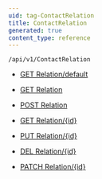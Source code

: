 ```yaml
---
uid: tag-ContactRelation
title: ContactRelation
generated: true
content_type: reference
---
```


```http
/api/v1/ContactRelation
```




* [GET Relation/default](v1ContactRelationEntity_DefaultContactRelationEntity.md)

* [GET Relation](v1ContactRelationEntity_GetAll.md)

* [POST Relation](v1ContactRelationEntity_PostContactRelationEntity.md)

* [GET Relation/{id}](v1ContactRelationEntity_GetContactRelationEntity.md)

* [PUT Relation/{id}](v1ContactRelationEntity_PutContactRelationEntity.md)

* [DEL Relation/{id}](v1ContactRelationEntity_DeleteContactRelationEntity.md)

* [PATCH Relation/{id}](v1ContactRelationEntity_PatchContactRelationEntity.md)